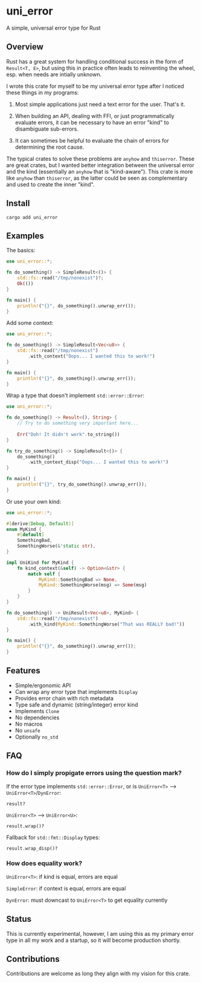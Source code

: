 # uni_error

A simple, universal error type for Rust

## Overview

Rust has a great system for handling conditional success in the form of `Result<T, E>`, but using this in practice often leads to reinventing the wheel, esp. when needs are intially unknown.

I wrote this crate for myself to be my universal error type after I noticed these things in my programs:

1. Most simple applications just need a text error for the user. That's it.

2. When building an API, dealing with FFI, or just programmatically evaluate errors, it can be necessary to have an error "kind" to disambiguate sub-errors.

3. It can sometimes be helpful to evaluate the chain of errors for determining the root cause.

The typical crates to solve these problems are `anyhow` and `thiserror`. These are great crates, but I wanted better integration between the universal error and the kind (essentially an `anyhow` that is "kind-aware"). This crate is more like `anyhow` than `thiserror`, as the latter could be seen as complementary and used to create the inner "kind".

## Install

```shell
cargo add uni_error
```

## Examples

The basics:

```rust
use uni_error::*;

fn do_something() -> SimpleResult<()> {
    std::fs::read("/tmp/nonexist")?;
    Ok(())
}

fn main() {
    println!("{}", do_something().unwrap_err());
}
```

Add some context:

```rust
use uni_error::*;

fn do_something() -> SimpleResult<Vec<u8>> {
    std::fs::read("/tmp/nonexist")
        .with_context("Oops... I wanted this to work!")
}

fn main() {
    println!("{}", do_something().unwrap_err());
}
```

Wrap a type that doesn't implement `std::error::Error`:

```rust
use uni_error::*;

fn do_something() -> Result<(), String> {
    // Try to do something very important here...
    
    Err("Doh! It didn't work".to_string())
}

fn try_do_something() -> SimpleResult<()> {
    do_something()
        .with_context_disp("Oops... I wanted this to work!")
}

fn main() {
    println!("{}", try_do_something().unwrap_err());
}
```

Or use your own kind:

```rust
use uni_error::*;

#[derive(Debug, Default)]
enum MyKind {
    #[default]
    SomethingBad,
    SomethingWorse(&'static str),
}

impl UniKind for MyKind {
    fn kind_context(&self) -> Option<&str> {
        match self {
            MyKind::SomethingBad => None,
            MyKind::SomethingWorse(msg) => Some(msg)
        }
    }
}

fn do_something() -> UniResult<Vec<u8>, MyKind> {
    std::fs::read("/tmp/nonexist")
        .with_kind(MyKind::SomethingWorse("That was REALLY bad!"))
}

fn main() {
    println!("{}", do_something().unwrap_err());
}

```

## Features

* Simple/ergonomic API
* Can wrap any error type that implements `Display`
* Provides error chain with rich metadata
* Type safe and dynamic (string/integer) error kind
* Implements `Clone`
* No dependencies
* No macros
* No `unsafe`
* Optionally `no_std`

## FAQ

### How do I simply propigate errors using the question mark?

If the error type implements `std::error::Error`, or is `UniError<T>` --> `UniError<T>`/`DynError`:

```text
result?
```

`UniError<T>` --> `UniError<U>`:

```text
result.wrap()?
```

Fallback for `std::fmt::Display` types:

```text
result.wrap_disp()?
```

### How does equality work?

`UniError<T>`: if kind is equal, errors are equal

`SimpleError`: if context is equal, errors are equal

`DynError`: must downcast to `UniError<T>` to get equality currently

## Status

This is currently experimental, however, I am using this as my primary error type in all my work and a startup, so it will become production shortly.

## Contributions

Contributions are welcome as long they align with my vision for this crate.
